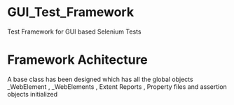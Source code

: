 # GUI_Test_Framework
Test Framework for GUI based Selenium Tests

# Framework Achitecture
A base class has been designed which has all the global objects _WebElement , _WebElements , Extent Reports , Property files and assertion objects initialized
